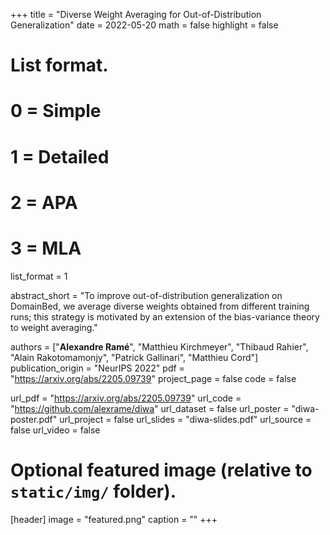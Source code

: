 +++
title = "Diverse Weight Averaging for Out-of-Distribution Generalization"
date = 2022-05-20
math = false
highlight = false

# List format.
#   0 = Simple
#   1 = Detailed
#   2 = APA
#   3 = MLA
list_format = 1


abstract_short = "To improve out-of-distribution generalization on DomainBed, we average diverse weights obtained from different training runs; this strategy is motivated by an extension of the bias-variance theory to weight averaging."

authors = ["**Alexandre Ramé**", "Matthieu Kirchmeyer", "Thibaud Rahier", "Alain Rakotomamonjy", "Patrick Gallinari", "Matthieu Cord"]
publication_origin = "NeurIPS 2022"
pdf = "https://arxiv.org/abs/2205.09739"
project_page = false
code = false


url_pdf = "https://arxiv.org/abs/2205.09739"
url_code = "https://github.com/alexrame/diwa"
url_dataset = false
url_poster = "diwa-poster.pdf"
url_project = false
url_slides = "diwa-slides.pdf"
url_source = false
url_video = false


# Optional featured image (relative to `static/img/` folder).
[header]
image = "featured.png"
caption = ""
+++
